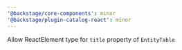 ```yaml
---
'@backstage/core-components': minor
'@backstage/plugin-catalog-react': minor
---
```


Allow ReactElement type for `title` property of `EntityTable`
